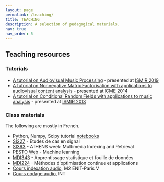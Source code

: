 ```yaml
---
layout: page
permalink: /teaching/
title: TEACHING
description: A selection of pedagogical materials.
nav: true
nav_order: 5
---
```


## Teaching resources

### Tutorials

<ul>
  <li><a href="https://ismir2019.ewi.tudelft.nl/?q=node/38" target="_blank">A tutorial on Audiovisual Music Processing</a> - presented at <a href="https://ismir2019.ewi.tudelft.nl" target="_blank">ISMIR 2019</a> </li>

  <li><a href="./teach/NMF_tutorial_ICME-2014.pdf" target="_blank">A tutorial on Nonnegative Matrix Factorisation with applications to audiovisual content analysis</a> - presented at <a href="http://www.icme2014.org/" target="_blank">ICME 2014</a> </li>

  <li><a href="./teach/CRF_tutorial_ISMIR-2013.pdf" target="_blank">A tutorial on Conditional Random Fields with applications to music analysis</a> - presented at <a href="http://www.ppgia.pucpr.br/ismir2013/" target="_blank">ISMIR 2013</a> </li>
</ul>

### Class materials

The following are mostly in French.

 <!-- <li><a href="ces_ds.htm">CES Data Scientist class.</a> </li> -->
- Python, Numpy, Scipy tutorial <a href="https://github.com/agramfort/liesse_telecom_paristech_python" target="_blank">notebooks</a>
- <a href="https://sitepedago.telecom-paristech.fr//front/frontoffice.php?SP_ID=2722&#R2363" target="_blank">SI227</a> - Etudes de cas en signal
- <a href="https://sitepedago.telecom-paristech.fr//front/frontoffice.php?SP_ID=2238&#R1508" target="_blank">SI393</a> - ATHENS week: Multimedia Indexing and Retrieval
- <a href="https://sitepedago.telecom-paristech.fr/front/frontoffice.php?SP_ID=2707#R2722" target="_blank">PESTO Web</a> - Machine learning
- <a href="https://sitepedago.telecom-paristech.fr/front/frontoffice.php?SP_ID=2617#R2210" target="_blank">MDI343</a> - Apprentissage statistique et fouille de données
- <a href="https://sitepedago.telecom-paristech.fr/front/frontoffice.php?SP_ID=2063#R1407" target="_blank">MDI224</a> - Méthodes d'optimisation continue et applications
- <a href="http://www.tsi.enst.fr/%7Eessid/teach/indexation-audio.zip"> Cours indexation audio</a>, M2 ENIT-Paris V
- <a href="http://www.tsi.enst.fr/~essid/teach/cours-int06.pdf">Cours codage audio</a>, INT
